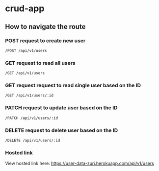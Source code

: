 # crud-app

## How to navigate the route

### POST request to create new user

```
/POST /api/v1/users
```

### GET request to read all users

```
/GET /api/v1/users
```

### GET request request to read single user based on the ID

```
/GET /api/v1/users/:id
```

### PATCH request to update user based on the ID

```
/PATCH /api/v1/users/:id
```

### DELETE request to delete user based on the ID

```
/DELETE /api/v1/users/:id
```

### Hosted link

View hosted link here: https://user-data-zuri.herokuapp.com/api/v1/users
